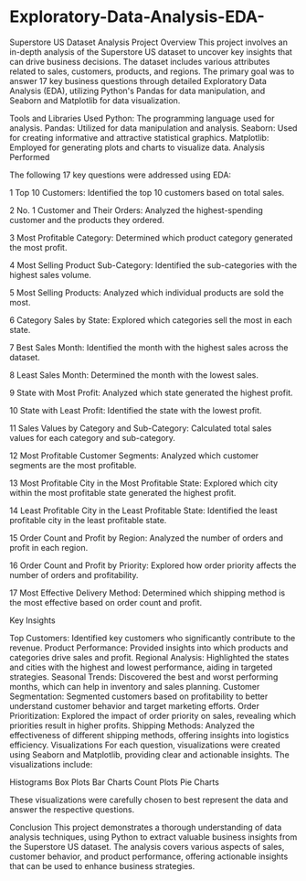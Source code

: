 # Exploratory-Data-Analysis-EDA-
Superstore US Dataset Analysis
Project Overview
This project involves an in-depth analysis of the Superstore US dataset to uncover 
key insights that can drive business decisions. The dataset includes various attributes related to sales, 
customers, products, and regions. The primary goal was to answer 17 key business questions through detailed 
Exploratory Data Analysis (EDA), utilizing Python's Pandas for data manipulation, and Seaborn and Matplotlib for data visualization.

Tools and Libraries Used
Python: The programming language used for analysis.
Pandas: Utilized for data manipulation and analysis.
Seaborn: Used for creating informative and attractive statistical graphics.
Matplotlib: Employed for generating plots and charts to visualize data.
Analysis Performed

The following 17 key questions were addressed using EDA:

1 Top 10 Customers: Identified the top 10 customers based on total sales.

2 No. 1 Customer and Their Orders: Analyzed the highest-spending customer and the products they ordered.

3 Most Profitable Category: Determined which product category generated the most profit.

4 Most Selling Product Sub-Category: Identified the sub-categories with the highest sales volume.

5 Most Selling Products: Analyzed which individual products are sold the most.

6 Category Sales by State: Explored which categories sell the most in each state.

7 Best Sales Month: Identified the month with the highest sales across the dataset.

8 Least Sales Month: Determined the month with the lowest sales.

9 State with Most Profit: Analyzed which state generated the highest profit.

10 State with Least Profit: Identified the state with the lowest profit.

11 Sales Values by Category and Sub-Category: Calculated total sales values for each category and sub-category.

12 Most Profitable Customer Segments: Analyzed which customer segments are the most profitable.

13 Most Profitable City in the Most Profitable State: Explored which city within the most profitable state generated the highest profit.

14 Least Profitable City in the Least Profitable State: Identified the least profitable city in the least profitable state.

15 Order Count and Profit by Region: Analyzed the number of orders and profit in each region.

16 Order Count and Profit by Priority: Explored how order priority affects the number of orders and profitability.

17 Most Effective Delivery Method: Determined which shipping method is the most effective based on order count and profit.


Key Insights

Top Customers: Identified key customers who significantly contribute to the revenue.
Product Performance: Provided insights into which products and categories drive sales and profit.
Regional Analysis: Highlighted the states and cities with the highest and lowest performance, aiding in targeted strategies.
Seasonal Trends: Discovered the best and worst performing months, which can help in inventory and sales planning.
Customer Segmentation: Segmented customers based on profitability to better understand customer behavior and target marketing efforts.
Order Prioritization: Explored the impact of order priority on sales, revealing which priorities result in higher profits.
Shipping Methods: Analyzed the effectiveness of different shipping methods, offering insights into logistics efficiency.
Visualizations
For each question, visualizations were created using Seaborn and Matplotlib, providing clear and actionable insights. The visualizations include:

Histograms
Box Plots
Bar Charts
Count Plots
Pie Charts

These visualizations were carefully chosen to best represent the data and answer the respective questions.

Conclusion
This project demonstrates a thorough understanding of data analysis techniques, using Python to extract valuable business insights from the Superstore US dataset. The analysis covers various aspects of sales, customer behavior, and product performance, offering actionable insights that can be used to enhance business strategies.
